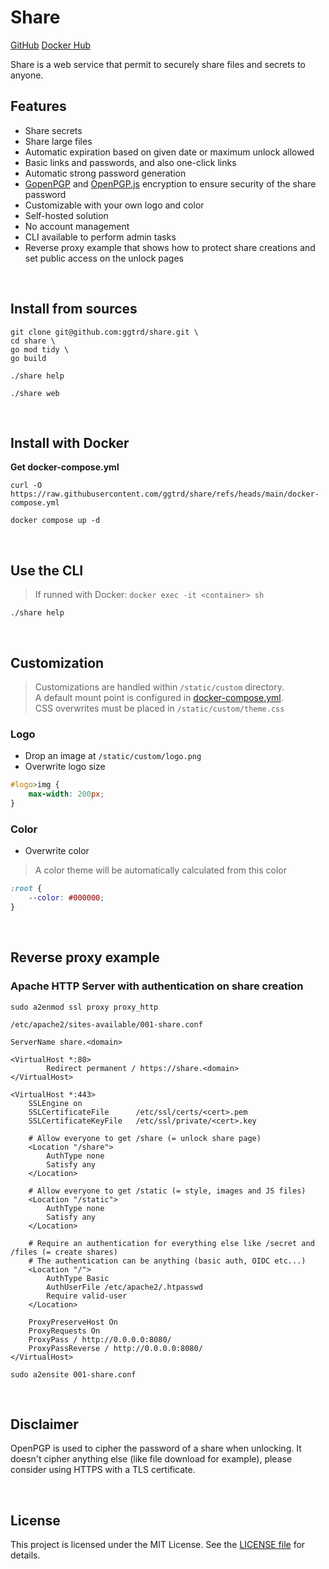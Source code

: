# Share
<a href="https://github.com/ggtrd/share" target="_blank">GitHub</a>
<a href="https://hub.docker.com/r/ggtrd/share" target="_blank">Docker Hub</a>

Share is a web service that permit to securely share files and secrets to anyone.

## Features
- Share secrets
- Share large files
- Automatic expiration based on given date or maximum unlock allowed
- Basic links and passwords, and also one-click links
- Automatic strong password generation
- [GopenPGP](https://gopenpgp.org/) and [OpenPGP.js](https://openpgpjs.org/) encryption to ensure security of the share password
- Customizable with your own logo and color
- Self-hosted solution
- No account management
- CLI available to perform admin tasks
- Reverse proxy example that shows how to protect share creations and set public access on the unlock pages

<br>

## Install from sources
```
git clone git@github.com:ggtrd/share.git \
cd share \
go mod tidy \
go build
```
```
./share help
```
```
./share web
```

<br>

## Install with Docker

**Get docker-compose.yml**
```
curl -O https://raw.githubusercontent.com/ggtrd/share/refs/heads/main/docker-compose.yml
```

```
docker compose up -d
```

<br>

## Use the CLI

> If runned with Docker:
> ```docker exec -it <container> sh```

```
./share help
```

<br>

## Customization
> Customizations are handled within ```/static/custom``` directory. \
> A default mount point is configured in [docker-compose.yml](https://raw.githubusercontent.com/ggtrd/share/refs/heads/main/docker-compose.yml). \
> CSS overwrites must be placed in ```/static/custom/theme.css```

### Logo
- Drop an image at ```/static/custom/logo.png```
- Overwrite logo size
```static/custom/theme.css
#logo>img {
    max-width: 200px;
}

```

### Color
- Overwrite color
> A color theme will be automatically calculated from this color
```static/custom/theme.css
:root {
    --color: #000000;
}
```

<br>

## Reverse proxy example

### Apache HTTP Server with authentication on share creation
```
sudo a2enmod ssl proxy proxy_http
```
```
/etc/apache2/sites-available/001-share.conf
```
```
ServerName share.<domain>

<VirtualHost *:80>
        Redirect permanent / https://share.<domain>
</VirtualHost>

<VirtualHost *:443>
	SSLEngine on
	SSLCertificateFile      /etc/ssl/certs/<cert>.pem
	SSLCertificateKeyFile   /etc/ssl/private/<cert>.key

	# Allow everyone to get /share (= unlock share page)
	<Location "/share">
		AuthType none
		Satisfy any
	</Location>

	# Allow everyone to get /static (= style, images and JS files)
	<Location "/static">
		AuthType none
		Satisfy any
	</Location>

	# Require an authentication for everything else like /secret and /files (= create shares)
	# The authentication can be anything (basic auth, OIDC etc...)
	<Location "/">
		AuthType Basic
		AuthUserFile /etc/apache2/.htpasswd
		Require valid-user
	</Location>

	ProxyPreserveHost On
	ProxyRequests On
	ProxyPass / http://0.0.0.0:8080/
	ProxyPassReverse / http://0.0.0.0:8080/
</VirtualHost>
```
```
sudo a2ensite 001-share.conf
```

<br>

## Disclaimer
OpenPGP is used to cipher the password of a share when unlocking. It doesn't cipher anything else (like file download for example), please consider using HTTPS with a TLS certificate.

<br>

## License
This project is licensed under the MIT License. See the [LICENSE file](https://github.com/ggtrd/share/blob/main/LICENSE.md) for details.